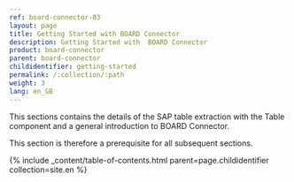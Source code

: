 ```yaml
---
ref: board-connector-03
layout: page
title: Getting Started with BOARD Connector
description: Getting Started with  BOARD Connector
product: board-connector
parent: board-connector
childidentifier: getting-started
permalink: /:collection/:path
weight: 3
lang: en_GB
---
```


This sections contains the details of the SAP table extraction with the Table component and a general introduction to BOARD Connector.

This section is therefore a prerequisite for all subsequent sections.

{% include _content/table-of-contents.html parent=page.childidentifier collection=site.en %}
